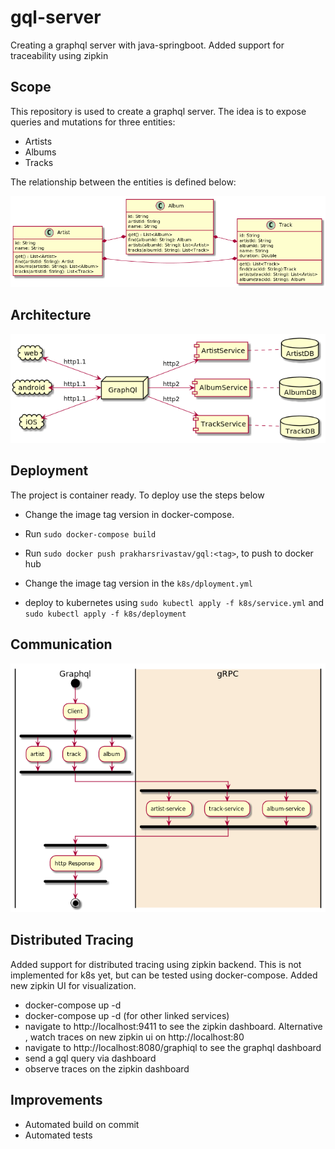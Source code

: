 # gql-server
Creating a graphql server with java-springboot.
Added support for traceability using zipkin

## Scope
This repository is used to create a graphql server. The idea is to expose queries and mutations for three entities:
- Artists
- Albums
- Tracks

The relationship between the entities is defined below:

![](docs/relationship.png)

## Architecture

![](docs/arch.png)

## Deployment
The project is container ready. To deploy use the steps below

- Change the image tag version in docker-compose.

- Run `sudo docker-compose build`

- Run `sudo docker push prakharsrivastav/gql:<tag>`, to push to docker hub

- Change the image tag version in the `k8s/dployment.yml`

- deploy to kubernetes using `sudo kubectl apply -f k8s/service.yml` and `sudo kubectl apply -f k8s/deployment`


## Communication
![](docs/infra.png)

## Distributed Tracing
Added support for distributed tracing using zipkin backend. This is not implemented for k8s yet, but can be tested using docker-compose.
Added new zipkin UI for visualization.

- docker-compose up -d
- docker-compose up -d (for other linked services)
- navigate to http://localhost:9411 to see the zipkin dashboard. Alternative , watch traces on new zipkin ui on http://localhost:80
- navigate to http://localhost:8080/graphiql to see the graphql dashboard
- send a gql query via dashboard
- observe traces on the zipkin dashboard

## Improvements

- Automated build on commit
- Automated tests